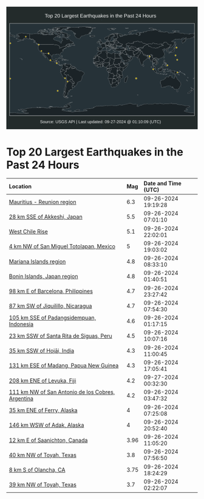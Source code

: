 ![Map](./map.png)

# Top 20 Largest Earthquakes in the Past 24 Hours

| Location | Mag | Date and Time (UTC) |
|:---|:---|:---|
| [Mauritius - Reunion region](https://earthquake.usgs.gov/earthquakes/eventpage/us7000ngmr) | 6.3 | 09-26-2024 19:19:28 |
| [28 km SSE of Akkeshi, Japan](https://earthquake.usgs.gov/earthquakes/eventpage/us7000ngi1) | 5.5 | 09-26-2024 07:01:10 |
| [West Chile Rise](https://earthquake.usgs.gov/earthquakes/eventpage/us7000ngpk) | 5.1 | 09-26-2024 22:02:01 |
| [4 km NW of San Miguel Totolapan, Mexico](https://earthquake.usgs.gov/earthquakes/eventpage/us7000ngme) | 5 | 09-26-2024 19:03:02 |
| [Mariana Islands region](https://earthquake.usgs.gov/earthquakes/eventpage/us7000ngij) | 4.8 | 09-26-2024 08:33:10 |
| [Bonin Islands, Japan region](https://earthquake.usgs.gov/earthquakes/eventpage/us7000nggx) | 4.8 | 09-26-2024 01:40:51 |
| [98 km E of Barcelona, Philippines](https://earthquake.usgs.gov/earthquakes/eventpage/us7000ngpz) | 4.7 | 09-26-2024 23:27:42 |
| [87 km SW of Jiquilillo, Nicaragua](https://earthquake.usgs.gov/earthquakes/eventpage/us7000ngi9) | 4.7 | 09-26-2024 07:54:30 |
| [105 km SSE of Padangsidempuan, Indonesia](https://earthquake.usgs.gov/earthquakes/eventpage/us7000nggw) | 4.6 | 09-26-2024 01:17:15 |
| [23 km SSW of Santa Rita de Siguas, Peru](https://earthquake.usgs.gov/earthquakes/eventpage/us7000ngis) | 4.5 | 09-26-2024 10:07:16 |
| [35 km SSW of Hojāi, India](https://earthquake.usgs.gov/earthquakes/eventpage/us7000ngj5) | 4.3 | 09-26-2024 11:00:45 |
| [131 km ESE of Madang, Papua New Guinea](https://earthquake.usgs.gov/earthquakes/eventpage/us7000ngll) | 4.3 | 09-26-2024 17:05:41 |
| [208 km ENE of Levuka, Fiji](https://earthquake.usgs.gov/earthquakes/eventpage/us7000ngqb) | 4.2 | 09-27-2024 00:32:30 |
| [111 km NW of San Antonio de los Cobres, Argentina](https://earthquake.usgs.gov/earthquakes/eventpage/us7000nghc) | 4.2 | 09-26-2024 03:47:32 |
| [35 km ENE of Ferry, Alaska](https://earthquake.usgs.gov/earthquakes/eventpage/ak024cenf43c) | 4 | 09-26-2024 07:25:08 |
| [146 km WSW of Adak, Alaska](https://earthquake.usgs.gov/earthquakes/eventpage/ak024cevblob) | 4 | 09-26-2024 20:52:40 |
| [12 km E of Saanichton, Canada](https://earthquake.usgs.gov/earthquakes/eventpage/uw62050041) | 3.96 | 09-26-2024 11:05:20 |
| [40 km NW of Toyah, Texas](https://earthquake.usgs.gov/earthquakes/eventpage/tx2024sycb) | 3.8 | 09-26-2024 07:56:50 |
| [8 km S of Olancha, CA](https://earthquake.usgs.gov/earthquakes/eventpage/ci40746391) | 3.75 | 09-26-2024 18:24:29 |
| [39 km NW of Toyah, Texas](https://earthquake.usgs.gov/earthquakes/eventpage/tx2024sxrb) | 3.7 | 09-26-2024 02:22:07 |
